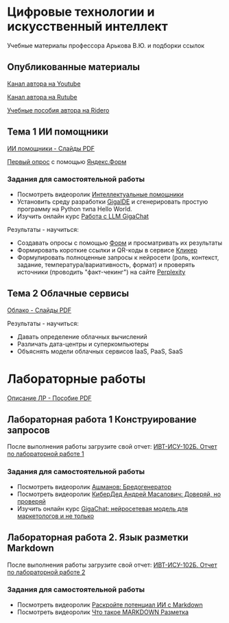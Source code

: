 # Цифровые технологии и искусственный интеллект
Учебные материалы профессора Арькова В.Ю. и подборки ссылок

## Опубликованные материалы
[Канал автора на Youtube](https://www.youtube.com/@ValentinArkov/playlists)

[Канал автора на Rutube](https://rutube.ru/channel/23958653/playlists/)

[Учебные пособия автора на Ridero](https://ridero.ru/books/catalog/?q=Валентин%20Арьков)

## Тема 1 ИИ помощники
[ИИ помощники - Слайды PDF](DT-01-AI.pdf)

[Первый опрос](https://github.com/Valentin-Arkov/Digital-Tech-AI/blob/main/2024-09-12-Ya.Form.xlsx) с помощью [Яндекс.Форм]((https://forms.yandex.ru/))

### Задания для самостоятельной работы
- Посмотреть видеоролик [Интеллектуальные помощники](https://rutube.ru/video/09ee5886d924b15cecf60549d854b8f3/?r=plwd)
- Установить среду разработки [GigaIDE](https://gitverse.ru/features/gigaide) и сгенерировать простую программу на Python типа Hello World.
- Изучить онлайн курс [Работа с LLM GigaChat](https://courses.sberuniversity.ru/llm-gigachat/)

Результаты - научиться:
- Создавать опросы с помощью [Форм](https://forms.yandex.ru/) и просматривать их результаты
- Формировать короткие ссылки и QR-коды в сервисе [Кликер](https://clck.ru/)
- Формулировать полноценные запросы к нейросети (роль, контекст, задание, температура/вариативность, формат) и проверять источники (проводить "факт-чекинг") на сайте [Perplexity](https://www.perplexity.ai/)

## Тема 2 Облачные сервисы

[Облако - Слайды PDF](DT-02-Cloud.pdf)

Результаты - научиться:
- Давать определение облачных вычислений
- Различать дата-центры и суперкомпьютеры
- Объяснять модели облачных сервисов IaaS, PaaS, SaaS

# Лабораторные работы

[Описание ЛР - Пособие PDF](DT-LR.pdf)

## Лабораторная работа 1 Конструирование запросов

После выполнения работы загрузите свой отчет: [ИВТ-ИСУ-102Б. Отчет по лабораторной работе 1](https://forms.yandex.ru/u/66fccdd45056901aca4296c6/)

### Задания для самостоятельной работы
- Посмотреть видеоролик [Ашманов: Бредогенератор](https://rutube.ru/video/299fce4bc16c4403c684104f29a48110/)
- Посмотреть видеоролик [КиберДед Андрей Масалович: Доверяй, но проверяй](https://rutube.ru/video/fb574608ef34344fc4e6157571898180/)
- Изучить онлайн курс [GigaChat: нейросетевая модель для маркетологов и не только](https://edutoria.ru/course/decd3255-2995-4307-bf63-7a57b40a29b3)

## Лабораторная работа 2. Язык разметки Markdown

После выполнения работы загрузите свой отчет: [ИВТ-ИСУ-102Б. Отчет по лабораторной работе 2](https://forms.yandex.ru/u/66fccdd45056901aca4296c6/)

### Задания для самостоятельной работы
- Посмотреть видеоролик [Раскройте потенциал ИИ с Markdown](https://rutube.ru/video/f37eeb4f85df988beb87da9364720570/)
- Посмотреть видеоролик [Что такое MARKDOWN Разметка](https://rutube.ru/video/26881c063cc95f43e561edb6aa257294/)
